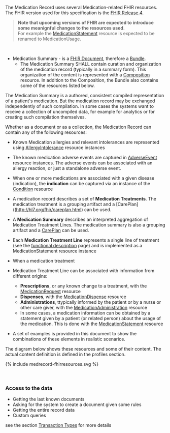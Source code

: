 The Medication Record uses several Medication-related FHIR resources.
The FHIR version used for this specification is the [FHIR Release 4](http://hl7.org/fhir/R4).

> 

<blockquote class="stu-note">
<strong>Note that upcoming versions of FHIR are expected to introduce some meanignful changes to the resources used. </strong> <br/>
For example the <a href="http://hl7.org/fhir/medicationstatement.html">MedicationStatement</a> resource is expected to be renamed to MedicationUsage. 
</blockquote>

<br/>

* Medication Summary - is a [FHIR Document](https://www.hl7.org/fhir/documents.html), therefore a [Bundle](http://hl7.org/fhir/bundle). 
  * The Medication Summary SHALL contain curation and organization of the medication record (typically in a summary form). This organization of the content is represented with a [Composition](https://www.hl7.org/fhir/composition.html) resource. In addition to the Composition, the Bundle also contains some of the resources listed below.


The Medication Summary is a authored, consistent compiled representation of a patient's medication. But the medication record may be exchanged independently of such compilation. In some cases the systems want to receive a collection of uncompiled data, for example for analytics or for creating such compilation themselves.  

Whether as a document or as a collection, the Medication Record can contain any of the following resources:
  * Known Medication allergies and relevant intolerances are represented using [AllergyIntolerance](http://hl7.org/fhir/allergyintolerance.html) resource instances
  * The known medication adverse events are captured in [AdverseEvent](https://www.hl7.org/fhir/adverseeevnt.html) resource instances. The adverse events can be associated with an allergy reaction, or just a standalone adverse event.
  * When one or more medications are associated with a given disease (indication), the **indication** can be captured via an instance of the [Condition](http://hl7.org/fhir/condition.html) resource
  * A medication record describes a set of **Medication Treatments**. The medication treatment is a grouping artifact and a [CarePlan]((http://hl7.org/fhir/careplan.html) can be used. 
  * A **Medication Summary** describes an interpreted aggregation of Medication Treatment Lines. The medication summary is also a grouping artifact and a [CarePlan](http://hl7.org/fhir/careplan.html) can be used. 
  * Each **Medication Treatment Line** represents a single line of treatment (see the [functional description](functional-description.html) page) and is implemented as a MedicationStatement resource instance
  * When a medication treatment 
  * Medication Treatment Line can be associated with information from different origins: 
    * **Prescriptions**, or any known change to a treatment, with the [MedicationRequest](http://hl7.org/fhir/medicationrequest.html) resource 
    * **Dispenses**, with the [MedicationDispense](http://hl7.org/fhir/medicationdispense.html) resource 
    * **Administrations**, ttypically informed by the patient or by a nurse or other care giver, with the [MedicationAdministration](http://hl7.org/fhir/medicationadministration.html) resource 
    * In some cases, a medication information can be obtained by a statement given by a patient (or related person) about the usage of the medication. This is done with the [MedicationStatement](http://hl7.org/fhir/medicatiostatement.html) resource 

* A set of examples is provided in this document to show the combinations of these elements in realistic scenarios.

The diagram below shows these resources and some of their content. The actual content definition is defined in the profiles section.
<br/>

<div>
{% include medrecord-fhirresources.svg %}
</div>

<br clear="ALL"/>
<br/>

### Access to the data


* Getting the last known documents
* Asking for the system to create a document given some rules
* Getting the entire record data
* Custom queries

see the section [Transaction Types](medicationrecord-transaction-types.html) for more details